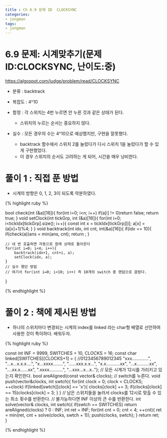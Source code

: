 ```yaml
---
title : Ch 6.9 문제 ID  CLOCKSYNC
categories:
- jongman
tags:
- jongman
---
```

# 6.9 문제: 시계맞추기(문제 ID:CLOCKSYNC, 난이도:중)

https://algospot.com/judge/problem/read/CLOCKSYNC

- 분류 : backtrack
- 복잡도 : 4^10
- 함정 : 각 스위치는 4번 누르면 안 누른 것과 같은 상태가 된다.
    - 스위치의 누르는 순서는 중요하지 않다.

- 실수 : 모든 경우의 수는 4^10으로 예상했지만, 구현을 잘못했다.
    - backtrack 함수에서 스위치 2를 눌렀다가 다시 스위치 1을 눌렀다가 할 수 있게 구현했었다.
    - 이 경우 스위치의 순서도 고려하는 게 되어, 시간을 매우 낭비한다.


# 풀이 1 : 직접 푼 방법
- 시계의 방향은 0, 1, 2, 3이 되도록 약분하였다.

{% highlight ruby %}

bool check(int (&a)[16]){
    for(int i=0; i<n; i++)
        if(a[i] != 0)return false;
    return true;
}
void setClock(int tickGrp, int (&a)[16]){
    for(int i=0; i<tickIdx[tickGrp].size(); i++){
        const int x = tickIdx[tickGrp][i];
        a[x] = (a[x]+1)%4;
    }
}
void backtrack(int idx, int cnt, int(&a)[16]){
    if(idx == 10){
        if(check(a))ans = min(ans, cnt);
        return ;
    }
    
    // 네 번 호출하면 자동으로 원래 상태로 돌아온다
    for(int i=0; i<4; i++){
        backtrack(idx+1, cnt+i, a);
        setClock(idx, a);
    }
    // 실수 했던 방법
    // 여기서 for(int i=0; i<10; i++) 즉 10개의 switch 중 랜덤으로 골랐다. 
}

{% endhighlight %}

# 풀이 2 : 책에 제시된 방법
- 하나의 스위치마다 변경되는 시계의 index를 linked 라는 char형 배열로 선언하여 사용한 것이 특이하다.
  배워두자.

{% highlight ruby %}

const int INF = 9999, SWITCHES = 10, CLOCKS = 16;
const char linked[SWITCHES][CLOCKS+1] = {
   //0123456789012345
    "xxx.............",
    "...x...x.x.x....",
    "x...xxxx........",
    "......xxx.x.x...",
    "x.x...........xx",
    "...x..........xx",
    "....xx.x......xx",
    ".xxxx...........",
    "...xxx...x...x.."};
// 모든 시계가 12시를 가리키고 있는지 확인한다.
bool areAligned(const vector<int>& clocks);
// switch를 누른다.
void push(vector<int>&clocks, int swtch){
    for(int clock = 0; clock < CLOCKS; ++clock)
        if(linked[swtch][clock] == 'x'){
            clocks[clock] += 3;
            if(clocks[clock] == 15)clocks[clock] = 3;
        }
}
// 남은 스위치들을 눌러서 clocks를 12시로 맞출 수 있는 최소 횟수를 반환한다.
// 불가능하다면 INF  이상의 큰 수를 반환한다.
int solve(vector<int>& clocks, int swtch){
    if(swtch == SWITCHES) return areAligned(clocks) ? 0 : INF;
    int ret = INF;
    for(int cnt = 0; cnt < 4; ++cnt){
        ret = min(ret, cnt + solve(clocks, swtch + 1));
        push(clocks, swtch);
    }
    return ret;
}

{% endhighlight %}

